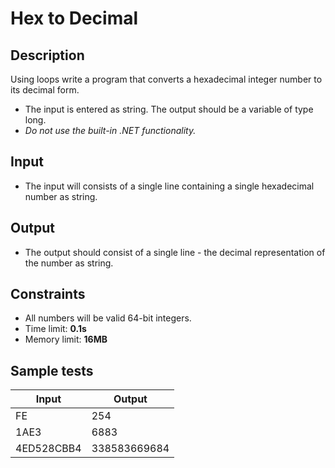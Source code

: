 # Hex to Decimal

## Description
Using loops write a program that converts a hexadecimal integer number to its decimal form.
  - The input is entered as string. The output should be a variable of type long.
  - _Do not use the built-in .NET functionality._

## Input
- The input will consists of a single line containing a single hexadecimal number as string.

## Output
- The output should consist of a single line - the decimal representation of the number as string.

## Constraints
- All numbers will be valid 64-bit integers.
- Time limit: **0.1s**
- Memory limit: **16MB**

## Sample tests

|      Input        |      Output                  |
|-------------------|------------------------------|
| FE                | 254                          |
| 1AE3              | 6883                         |
| 4ED528CBB4        | 338583669684                 |